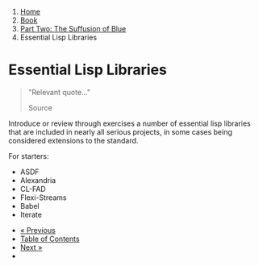 <ol class="breadcrumb">
  <li><a href="/">Home</a></li>
  <li><a href="/book/">Book</a></li>
  <li><a href="/book/2-0-0-overview/">Part Two: The Suffusion of Blue</a></li>
  <li class="active">Essential Lisp Libraries</li>
</ol>

# Essential Lisp Libraries

> "Relevant quote..."
> <footer>Source</footer>

Introduce or review through exercises a number of essential lisp libraries that are included in nearly all serious projects, in some cases being considered extensions to the standard.

For starters:

* ASDF
* Alexandria
* CL-FAD
* Flexi-Streams
* Babel
* Iterate

<ul class="pager">
  <li class="previous"><a href="/book/2-18-0-ffi/">&laquo; Previous</a></li>
  <li><a href="/book/">Table of Contents</a></li>
  <li class="next"><a href="/book/2-20-0-packaging-libs/">Next &raquo;</a><li>
</ul>
